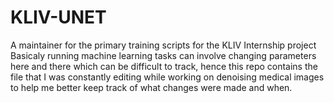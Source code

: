 # KLIV-UNET
A maintainer for the primary training scripts for the KLIV Internship project
Basicaly running machine learning tasks can involve changing parameters here and there which can be difficult to track, hence this repo contains the file that I was constantly editing while working on denoising medical images to help me better keep track of what changes were made and when.

